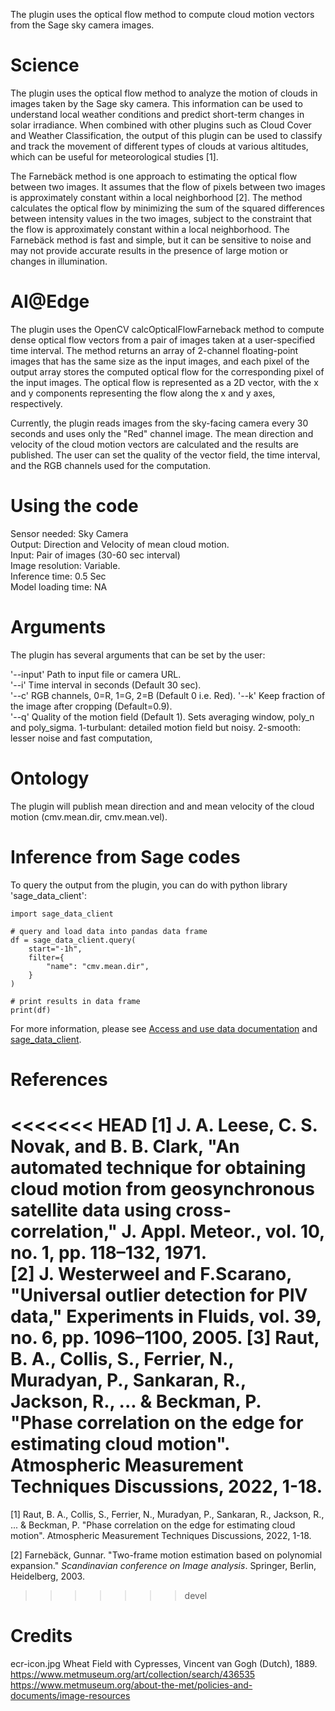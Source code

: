 The plugin uses the optical flow method to compute cloud motion vectors from the Sage sky camera images.

# Science
The plugin uses the optical flow method to analyze the motion of clouds in images taken by the Sage sky camera. This information can be used to understand local weather conditions and predict short-term changes in solar irradiance. When combined with other plugins such as Cloud Cover and Weather Classification, the output of this plugin can be used to classify and track the movement of different types of clouds at various altitudes, which can be useful for meteorological studies [1].

The Farnebäck method is one approach to estimating the optical flow between two images. It assumes that the flow of pixels between two images is approximately constant within a local neighborhood [2]. The method calculates the optical flow by minimizing the sum of the squared differences between intensity values in the two images, subject to the constraint that the flow is approximately constant within a local neighborhood. The Farnebäck method is fast and simple, but it can be sensitive to noise and may not provide accurate results in the presence of large motion or changes in illumination.
# AI@Edge
The plugin uses the OpenCV calcOpticalFlowFarneback method to compute dense optical flow vectors from a pair of images taken at a user-specified time interval. The method returns an array of 2-channel floating-point images that has the same size as the input images, and each pixel of the output array stores the computed optical flow for the corresponding pixel of the input images. The optical flow is represented as a 2D vector, with the x and y components representing the flow along the x and y axes, respectively.

Currently, the plugin reads images from the sky-facing camera every 30 seconds and uses only the "Red" channel image. The mean direction and velocity of the cloud motion vectors are calculated and the results are published. The user can set the quality of the vector field, the time interval, and the RGB channels used for the computation.

# Using the code
Sensor needed: Sky Camera  
Output: Direction and Velocity of mean cloud motion.  
Input: Pair of images (30-60 sec interval)  
Image resolution: Variable.  
Inference time: 0.5 Sec  
Model loading time: NA  

# Arguments
The plugin has several arguments that can be set by the user:

   '--input'     Path to input file or camera URL.  
   '--i'             Time interval in seconds (Default 30 sec).  
   '--c'            RGB channels, 0=R, 1=G, 2=B (Default 0 i.e. Red).
   '--k'            Keep fraction of the image after cropping (Default=0.9).  
   '--q'            Quality of the motion field (Default 1). Sets averaging window, poly_n and poly_sigma. 1-turbulant: detailed motion field but noisy. 2-smooth: lesser noise and fast computation,  


# Ontology
The plugin will publish mean direction and and mean velocity of the cloud motion (cmv.mean.dir, cmv.mean.vel).

# Inference from Sage codes
To query the output from the plugin, you can do with python library 'sage_data_client':
```
import sage_data_client

# query and load data into pandas data frame
df = sage_data_client.query(
    start="-1h",
    filter={
        "name": "cmv.mean.dir",
    }
)

# print results in data frame
print(df)
```
For more information, please see [Access and use data documentation](https://docs.sagecontinuum.org/docs/tutorials/accessing-data) and [sage_data_client](https://pypi.org/project/sage-data-client/).

# References
<<<<<<< HEAD
[1] J. A. Leese, C. S. Novak, and B. B. Clark, "An automated technique for obtaining cloud motion from geosynchronous satellite data using cross-correlation," J. Appl. Meteor., vol. 10, no. 1, pp. 118–132, 1971.  
[2] J. Westerweel and F.Scarano, "Universal outlier detection for PIV data," Experiments in Fluids, vol. 39, no. 6, pp. 1096–1100, 2005. 
[3] Raut, B. A., Collis, S., Ferrier, N., Muradyan, P., Sankaran, R., Jackson, R., ... & Beckman, P. "Phase correlation on the edge for estimating cloud motion". Atmospheric Measurement Techniques Discussions, 2022, 1-18.
=======
[1] Raut, B. A., Collis, S., Ferrier, N., Muradyan, P., Sankaran, R., Jackson, R., ... & Beckman, P. "Phase correlation on the edge for estimating cloud motion". Atmospheric Measurement Techniques Discussions, 2022, 1-18.

[2] Farnebäck, Gunnar. "Two-frame motion estimation based on polynomial expansion." _Scandinavian conference on Image analysis_. Springer, Berlin, Heidelberg, 2003.
>>>>>>> devel

# Credits
ecr-icon.jpg  Wheat Field with Cypresses, Vincent van Gogh (Dutch), 1889.  
https://www.metmuseum.org/art/collection/search/436535  
https://www.metmuseum.org/about-the-met/policies-and-documents/image-resources  


